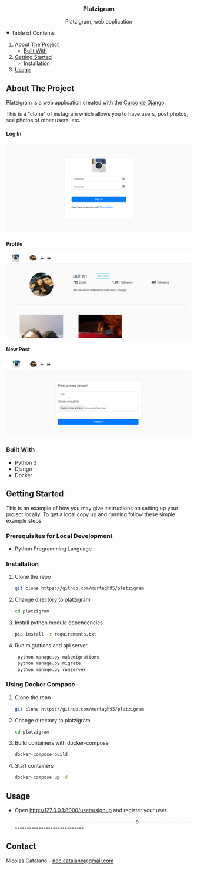 <p align="center">
  <h3 align="center">Platzigram</h3>

  <p align="center">
    Platzigram, web application
  </p>
</p>


<!-- TABLE OF CONTENTS -->
<details open="open">
  <summary>Table of Contents</summary>
  <ol>
    <li>
      <a href="#about-the-project">About The Project</a>
      <ul>
        <li><a href="#built-with">Built With</a></li>
      </ul>
    </li>
    <li>
      <a href="#getting-started">Getting Started</a>
      <ul>
        <li><a href="#installation">Installation</a></li>
      </ul>
    </li>
    <li><a href="#usage">Usage</a></li>
  </ol>
</details>


<!-- ABOUT THE PROJECT -->
## About The Project
Platzigram is a web application created with the [ Curso de Django](https://platzi.com/clases/django/). 

This is a "clone" of instagram which allows you to have users, post photos, see photos of other users, etc.

#### Log In

![](https://raw.githubusercontent.com/murtagh95/platzigram/main/Image%20-%20Readme/login.png)

#### Profile

![](https://raw.githubusercontent.com/murtagh95/platzigram/main/Image%20-%20Readme/Perfil.PNG)

#### New Post

![](https://raw.githubusercontent.com/murtagh95/platzigram/main/Image%20-%20Readme/nueva_publicacion.PNG)


### Built With

*	Python 3
*	Django
*	Docker

<!-- GETTING STARTED -->
## Getting Started

This is an example of how you may give instructions on setting up your project locally.
To get a local copy up and running follow these simple example steps.

### Prerequisites for Local Development
* Python Programming Language

### Installation 

1. Clone the repo
   ```sh
   git clone https://github.com/murtagh95/platzigram
   ```
2. Change directory to platzigram
   ```sh
   cd platzigram
   ```
3. Install python module dependencies
   ```sh
   pip install -r requirements.txt
   ```
4. Run migrations and api server
   ```sh
    python manage.py makemigrations
    python manage.py migrate
    python manage.py runserver
   ```

### Using Docker Compose
1. Clone the repo
   ```sh
   git clone https://github.com/murtagh95/platzigram
   ```
2. Change directory to platzigram
   ```sh
   cd platzigram
   ```
3. Build containers with docker-compose
   ```sh
   docker-compose build
   ```
4. Start containers
   ```sh
   docker-compose up -d
   ```

<!-- USAGE EXAMPLES -->
## Usage

* Open http://127.0.0.1:8000/users/signup and register your user.

    ---------------------------------------------------o---------------------------------------------------


<!-- CONTACT -->
## Contact

Nicolas Catalano - nec.catalano@gmail.com